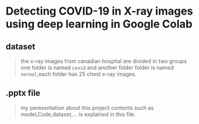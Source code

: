 # Detecting COVID-19 in X-ray images using deep learning in Google Colab







## dataset
> the x-ray images from canadian hospital are divided in two groups one folder is named `covid` and another folder folder is named `normal`,each folder has 25 chest x-ray images.

## .pptx file
> my peresentation about this project contents such as model,Code,dataset,... is explained in this file. 
